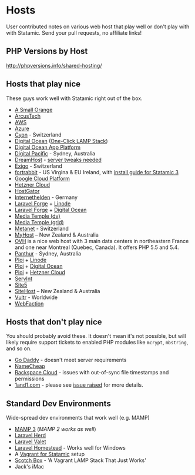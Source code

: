 # Hosts

User contributed notes on various web host that play well or don't play with with Statamic. Send your pull requests, no affiliate links!

## PHP Versions by Host
<http://phpversions.info/shared-hosting/>

## Hosts that play nice

These guys work well with Statamic right out of the box.

- [A Small Orange](http://asmallorange.com)
- [ArcusTech](http://arcustech.com)
- [AWS](https://aws.amazon.com/)
- [Azure](https://azure.microsoft.com/)
- [Cyon](https://www.cyon.ch/) - Switzerland
- [Digital Ocean](https://www.digitalocean.com/) ([One-Click LAMP Stack](https://www.digitalocean.com/features/one-click-apps/))
- [Digital Ocean App Platform](https://www.digitalocean.com/products/app-platform/)
- [Digital Pacific](http://www.digitalpacific.com.au/hosting/) - Sydney, Australia
- [DreamHost](https://www.dreamhost.com/) - [server tweaks needed](https://github.com/statamic/hosts/wiki/Dreamhost-tweaks)
- [Exigo](https://www.exigo.ch/) - Switzerland
- [fortrabbit](https://www.fortrabbit.com/) - US Virgina & EU Ireland, with [install guide for Statamic 3](https://help.fortrabbit.com/install-statamic-3)
- [Google Cloud Platform](https://cloud.google.com/)
- [Hetzner Cloud](https://www.hetzner.com/cloud)
- [HostGator](http://www.hostgator.com/)
- [Internethelden](https://internethelden.io/) - Germany
- [Laravel Forge](https://forge.laravel.com/) + [Linode](http://linode.com)
- [Laravel Forge](https://forge.laravel.com/) + [Digital Ocean](https://www.digitalocean.com)
- [Media Temple (dv)](http://mediatemple.net)
- [Media Temple (grid)](http://mediatemple.net)
- [Metanet](http://www.metanet.ch) - Switzerland
- [MyHost](https://myhost.nz/) – New Zealand & Australia
- [OVH](https://www.ovh.com/fr/index.xml) is a nice web host with 3 main data centers in northeastern France and one near Montreal (Quebec, Canada). It offers PHP 5.5 and 5.4.
- [Panthur](http://www.panthur.com.au/) - Sydney, Australia
- [Ploi](https://ploi.io) + [Linode](http://linode.com)
- [Ploi](https://ploi.io) + [Digital Ocean](https://www.digitalocean.com)
- [Ploi](https://ploi.io) + [Hetzner Cloud](https://www.hetzner.com/cloud)
- [ServInt](https://www.servint.net/)
- [Site5](http://www.site5.com/)
- [SiteHost](https://sitehost.nz/) – New Zealand & Australia
- [Vultr](https://www.vultr.com/) - Worldwide
- [WebFaction](https://www.webfaction.com/)

## Hosts that don't play nice

You should probably avoid these. It doesn't mean it's not possible, but will likely require support tickets to enabled PHP modules like `mcrypt`, `mbstring`, and so on.

- [Go Daddy](http://godaddy.com) - doesn't meet server requirements
- [NameCheap](http://namecheap.com)
- [Rackspace Cloud](http://www.rackspace.com/cloud/) - issues with out-of-sync file timestamps and permissions
- [1and1.com](http://1and1.com) - please see [issue raised](https://github.com/statamic/hosts/issues/12) for more details.

## Standard Dev Environments

Wide-spread dev environments that work well (e.g. MAMP)

- [MAMP 3](http://www.mamp.info/en/) (*MAMP 2 works as well*)
- [Laravel Herd](https://herd.laravel.com/)
- [Laravel Valet](https://laravel.com/docs/master/valet)
- [Laravel Homestead](https://laravel.com/docs/homestead) - Works well for Windows
- A [Vagrant for Statamic](https://github.com/bradleyflood/vagrant-statamic) setup
- [Scotch Box](https://github.com/scotch-io/scotch-box) - 'A Vagrant LAMP Stack That Just Works'
- Jack's iMac
